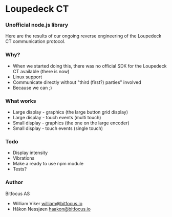 # Loupedeck CT
### Unofficial node.js library
Here are the results of our ongoing reverse engineering of the Loupedeck CT communication protocol. 

### Why?
* When we started doing this, there was no official SDK for the Loupedeck CT available (there is now)
* Linux support
* Communicate directly without "third (first?) parties" involved
* Because we can ;)

### What works
* Large display - graphics (the large button grid display)
* Large display - touch events (multi touch)
* Small display - graphics (the one on the large encoder)
* Small display - touch events (single touch)

### Todo
* Display intensity
* Vibrations
* Make a ready to use npm module
* Tests?

### Author
Bitfocus AS
* William Viker <william@bitfocus.io>
* Håkon Nessjøen <haakon@bitfocus.io>

